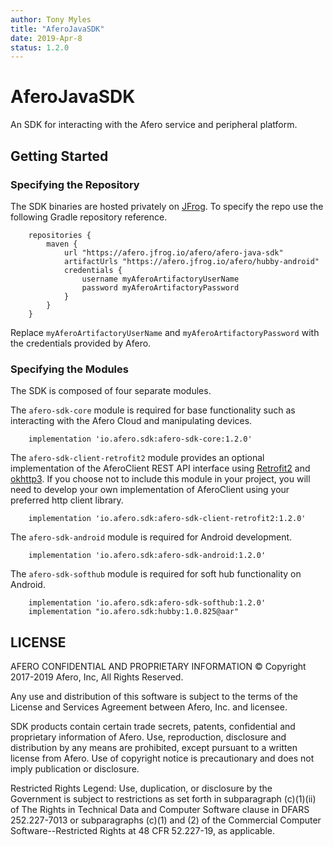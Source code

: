 ```yaml
---
author: Tony Myles
title: "AferoJavaSDK"
date: 2019-Apr-8
status: 1.2.0
---
```


# AferoJavaSDK

An SDK for interacting with the Afero service and peripheral platform.

## Getting Started
### Specifying the Repository

The SDK binaries are hosted privately on [JFrog](https://www.jfrog.com/artifactory/). To specify the repo use the following Gradle repository reference.

```Gradle
    repositories {
        maven {
            url "https://afero.jfrog.io/afero/afero-java-sdk"
            artifactUrls "https://afero.jfrog.io/afero/hubby-android"
            credentials {
                username myAferoArtifactoryUserName
                password myAferoArtifactoryPassword
            }
        }
    }
```

Replace `myAferoArtifactoryUserName` and `myAferoArtifactoryPassword` with the credentials provided by Afero.

### Specifying the Modules

The SDK is composed of four separate modules.

The `afero-sdk-core` module is required for base functionality such as interacting with the Afero Cloud and manipulating devices.
```Gradle
    implementation 'io.afero.sdk:afero-sdk-core:1.2.0'
```

The `afero-sdk-client-retrofit2` module provides an optional implementation of the AferoClient REST API interface using [Retrofit2](http://square.github.io/retrofit/) and [okhttp3](http://square.github.io/okhttp/). If you choose not to include this module in your project, you will need to develop your own implementation of AferoClient using your preferred http client library.

```Gradle
    implementation 'io.afero.sdk:afero-sdk-client-retrofit2:1.2.0'
```

The `afero-sdk-android` module is required for Android development.
```Gradle
    implementation 'io.afero.sdk:afero-sdk-android:1.2.0'
```

The `afero-sdk-softhub` module is required for soft hub functionality on Android.
```Gradle
    implementation 'io.afero.sdk:afero-sdk-softhub:1.2.0'
    implementation "io.afero.sdk:hubby:1.0.825@aar"
```

## LICENSE

  AFERO CONFIDENTIAL AND PROPRIETARY INFORMATION
  © Copyright 2017-2019 Afero, Inc, All Rights Reserved.

  Any use and distribution of this software is subject to the terms
  of the License and Services Agreement between Afero, Inc. and licensee.

  SDK products contain certain trade secrets, patents, confidential and
  proprietary information of Afero.  Use, reproduction, disclosure
  and distribution by any means are prohibited, except pursuant to
  a written license from Afero. Use of copyright notice is
  precautionary and does not imply publication or disclosure.

  Restricted Rights Legend:
  Use, duplication, or disclosure by the Government is subject to
  restrictions as set forth in subparagraph (c)(1)(ii) of The
  Rights in Technical Data and Computer Software clause in DFARS
  252.227-7013 or subparagraphs (c)(1) and (2) of the Commercial
  Computer Software--Restricted Rights at 48 CFR 52.227-19, as
  applicable.


